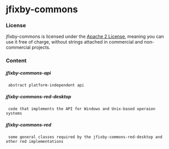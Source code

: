 # jfixby-commons

### License
jfixby-commons
 is licensed under the [Apache 2 License](http://www.apache.org/licenses/LICENSE-2.0.html), meaning you
can use it free of charge, without strings attached in commercial and non-commercial projects.

### Content
##### jfixby-commons-api 
     abstract platform-independent api

##### jfixby-commons-red-desktop 
     code that implements the API for Windows and Unix-based operaion systems

##### jfixby-commons-red 
     some general classes required by the jfixby-commons-red-desktop and other red implementations


